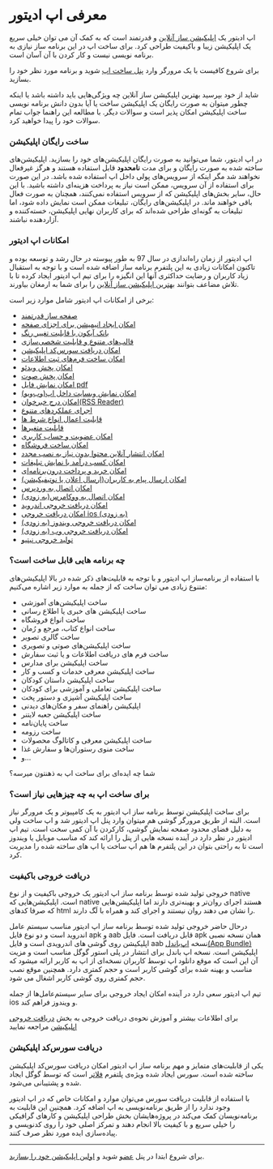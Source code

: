 # معرفی اپ ادیتور

اپ ادیتور یک [اپلیکیشن ساز آنلاین](https://appeditor.ir) و قدرتمند است که به کمک آن می توان خیلی سریع یک اپلیکیشن زیبا و باکیفیت طراحی کرد.
برای ساخت اپ در این برنامه ساز نیازی به برنامه نویسی نیست و کار کردن با آن آسان است.
 
 برای شروع کافیست با یک مرورگر وارد
 [پنل ساخت اپ](https://panel.appeditor.ir)
  شوید و برنامه مورد نظر خود را بسازید.

شاید از خود بپرسید بهترین اپلیکیشن ساز آنلاین چه ویژگی‌هایی باید داشته باشد یا اینکه چطور میتوان به صورت رایگان یک اپلیکیشن ساخت یا آیا بدون دانش برنامه نویسی ساخت اپلیکیشن امکان پذیر است و سوالات دیگر. با مطالعه این راهنما جواب تمام سوالات خود را پیدا خواهید کرد.  

### ساخت رایگان اپلیکیشن
  در اپ ادیتور، شما می‌توانید به صورت رایگان اپلیکیشن‌های خود را بسازید. اپلیکیشن‌های ساخته شده به صورت رایگان و برای مدت **نامحدود** قابل استفاده هستند و هرگز غیرفعال نخواهند شد مگر اینکه از سرویس‌های پولی داخل اپ استفاده شده باشد. در این صورت برای استفاده از آن سرویس، ممکن است نیاز به پرداخت هزینه‌ای داشته باشید. با این حال، سایر بخش‌های اپلیکیشن که از سرویس استفاده نمی‌کنند، همچنان به صورت فعال باقی خواهند ماند. در اپلیکیشن‌های رایگان، تبلیغات ممکن است نمایش داده شود، اما تبلیغات به گونه‌ای طراحی شده‌اند که برای کاربران نهایی اپلیکیشن، خسته‌کننده و آزاردهنده نباشند.
### امکانات اپ ادیتور
اپ ادیتور از زمان راه‌اندازی در سال 97 به طور پیوسته در حال رشد و توسعه بوده و تاکنون امکانات زیادی به این پلتفرم برنامه ساز اضافه شده است و با توجه به استقبال زیاد کاربران و رضایت حداکثری آنها این انگیزه را برای تیم اپ ادیتور ایجاد کرده تا با تلاش مضاعف بتوانند [بهترین اپلیکیشن ساز آنلاین](https://appeditor.ir) را برای شما به ارمغان بیاورند. 

برخی از امکانات اپ ادیتور شامل موارد زیر است:

* [صفحه ساز قدرتمند](/application-design/page-design.md)
* [امکان ایجاد انیمیشن برای اجزای صفحه](/application-design/widgets/animation.md)
* [بانک آیکون با قابلیت تغییر رنگ](/application-design/icons.md)
* [قالب‌های متنوع و قابلیت شخصی‌سازی](/application-design/templates.md)
* [امکان دریافت سورس‌کد اپلیکیشن](/make-application/source-code.md)
* [امکان ساخت فرم‌های ثبت اطلاعات](/services/form-builder.md)
* [امکان پخش ویدئو](/application-design/widgets/video.md)
* [امکان پخش صوت](/application-design/widgets/audio.md)
* [امکان نمایش فایل pdf](/application-design/widgets/pdf.md)
* [امکان نمایش وبسایت داخل اپ(وب‌ویو)](/application-design/widgets/webview.md)
* [امکان درج خبرخوان(RSS Reader)](/application-design/widgets/rss-reader.md)
* [اجرای عملکردهای متنوع](/application-design/actions/)
* [قابلیت اعمال انواع شرط ها](/application-design/conditions/)
* [قابلیت متغیرها](/application-design/variables/)
* [امکان عضویت و حساب کاربری](/services/account.md)
* [امکان ساخت فروشگاه](/services/shop-maker/README.md)
* [امکان انتشار آنلاین محتوا بدون نیاز به نصب مجدد](/services/online-content-update.md)
* [امکان کسب درآمد با نمایش تبلیغات](/services/ads.md)
* [امکان خرید و پرداخت درون‌برنامه‌ای](/services/in-app-purchase.md)
* [امکان ارسال پیام به کاربران(ارسال اعلان یا نوتیفیکیشن)](/services/notification.md)
* [امکان اتصال به وردپرس](/services/wordpress.md)
* [امکان اتصال به ووکامرس(به زودی)](/services/woocommerce.md)
* [امکان دریافت خروجی اندروید](/make-application/output.md)
* [امکان دریافت خروجی ios (به زودی)](#)
* [امکان دریافت خروجی ویندوز (به زودی)](#)
* [امکان دریافت خروجی وب (به زودی)](#)
* [تولید خروجی نیتیو](/make-application/output.md)

### چه برنامه هایی قابل ساخت است؟
با استفاده از برنامه‌ساز اپ ادیتور و با توجه به قابلیت‌های ذکر شده در بالا اپلیکیشن‌های متنوع زیادی می توان ساخت که از جمله به موارد زیر اشاره می‌کنیم:

* ساخت اپلیکیشن‌های آموزشی
* ساخت اپلیکیشن های خبری یا اطلاع رسانی
* ساخت انواع فروشگاه
* ساخت انواع کتاب، مرجع و رُمان
* ساخت گالری تصویر
* ساخت اپلیکیشن‌های صوتی و تصویری
* ساخت فرم های دریافت اطلاعات و یا ثبت سفارش
* ساخت اپلیکیشن برای مدارس
* ساخت اپلیکیشن معرفی خدمات و کسب و کار
* ساخت اپلیکیشن داستان کودکان
* ساخت اپلیکیشن تعاملی و آموزشی برای کودکان
* ساخت اپلیکیشن آشپزی و دستور پخت
* اپلیکیشن راهنمای سفر و مکان‌های دیدنی
* ساخت اپلیکیشن جعبه لایتنر
* ساخت پایان‌نامه
* ساخت رزومه
* ساخت اپلیکیشن معرفی و کاتالوگ محصولات
* ساخت منوی رستوران‌ها و سفارش غذا
* و...

شما چه ایده‌ای برای ساخت اپ به ذهنتون میرسه؟


### برای ساخت اپ به چه چیزهایی نیاز است؟
برای ساخت اپلیکیشن توسط برنامه ساز اپ ادیتور به یک کامپیوتر و یک مرورگر نیاز است. البته از طریق مرورگر گوشی هم میتوان وارد پنل اپ ادیتور شد و اپ ساخت ولی به دلیل فضای محدود صفحه نمایش گوشی، کارکردن با آن کمی سخت است.
تیم اپ ادیتور در نظر دارد در آینده نسخه هایی از پنل را ارائه کند که مناسب موبایل یا ویندوز است تا به راحتی بتوان در این پلتفرم ها هم اپ ساخت یا اپ های ساخته شده را مدیریت کرد. 

### دریافت خروجی باکیفیت
خروجی تولید شده توسط برنامه ساز اپ ادیتور یک خروجی باکیفیت و از نوع native است. اپلیکیشن‌هایی که native هستند اجرای روان‌تر و بهینه‌تری دارند اما اپلیکیشن‌هایی که صرفا کدهای html را نشان می دهند روان نیستند و اجرای کند و همراه با لَگ دارند.

درحال حاضر خروجی تولید شده توسط برنامه ساز اپ ادیتور مناسب سیستم عامل اندروید است و دو نوع فایل apk و aab قابل دریافت است. فایل apk همان نسخه نصبی اپلیکیشن روی گوشی های اندرویدی است و فایل aab نسخه 
[اپ‌باندل(App Bundle)](https://developer.android.com/platform/technology/app-bundle)
 اپلیکیشن است. نسخه اپ باندل برای انتشار در پلی استور گوگل مناسب است و مزیت آن این است که موقع دانلود اپ توسط کاربران نسخه‌ای از اپ به کاربر ارائه میشود که مناسب و بهینه شده برای گوشی کاربر است و حجم کمتری دارد. همچنین موقع نصب حجم کمتری روی گوشی کاربر اشغال می شود.
 
 تیم اپ ادیتور سعی دارد در آینده امکان ایجاد خروجی برای سایر سیستم‌عامل‌ها از جمله ios و ویندوز فراهم کند.
 
 برای اطلاعات بیشتر و آموزش نحوه‌ی دریافت خروجی به بخش 
 [دریافت خروجی اپلیکیشن](/make-application/output.md)
  مراجعه نمایید  

### دریافت سورس‌کد اپلیکیشن
یکی از قابلیت‌های متمایز و مهم برنامه ساز اپ ادیتور امکان دریافت سورس‌کد اپلیکیشن ساخته شده است. سورس ایجاد شده ویژه‌ی پلتفرم 
[فلاتر](https://flutter.dev)
 است که توسط گوگل ایجاد شده و پشتیبانی می‌شود.
  
  با استفاده از قابلیت دریافت سورس می‌توان موارد و امکانات خاص که در اپ ادیتور وجود ندارد را از طریق برنامه‌نویسی به اپ اضافه کرد.
   همچنین این قابلیت به برنامه‌نویسان کمک می‌کند در پروژه‌هایشان بخش طراحی اپلیکیشن و کارهای گرافیکی را خیلی سریع و با کیفیت بالا انجام دهند و تمرکز اصلی خود را روی کدنویسی و پیاده‌سازی ایده مورد نظر صرف کنند.

---
برای شروع ابتدا در پنل [عضو](/get-started/register) شوید و [اولین اپلیکیشن خود را بسازید](/get-started/first-app).
